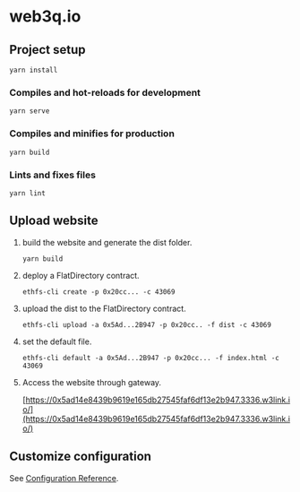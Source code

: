 # web3q.io

## Project setup
```
yarn install
```

### Compiles and hot-reloads for development
```
yarn serve
```

### Compiles and minifies for production
```
yarn build
```

### Lints and fixes files
```
yarn lint
```


## Upload website
1. build the website and generate the dist folder.

   `yarn build`

2. deploy a FlatDirectory contract.

   `ethfs-cli create -p 0x20cc... -c 43069`

3. upload the dist to the FlatDirectory contract.

   `ethfs-cli upload -a 0x5Ad...2B947 -p 0x20cc.. -f dist -c 43069`

4. set the default file.

   `ethfs-cli default -a 0x5Ad...2B947 -p 0x20cc... -f index.html -c 43069`

5. Access the website through gateway.

   [https://0x5ad14e8439b9619e165db27545faf6df13e2b947.3336.w3link.io/](https://0x5ad14e8439b9619e165db27545faf6df13e2b947.3336.w3link.io/)


## Customize configuration
See [Configuration Reference](https://cli.vuejs.org/config/).
